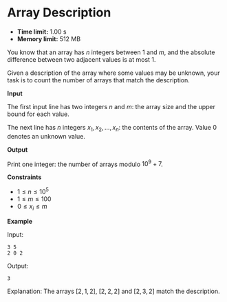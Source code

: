 # Array Description







* **Time limit:** 1.00 s
* **Memory limit:** 512 MB



You know that an array has $n$ integers between $1$ and $m$, and the absolute difference between two adjacent values is at most $1$.



Given a description of the array where some values may be unknown, your task is to count the number of arrays that match the description.



**Input**



The first input line has two integers $n$ and $m$: the array size and the upper bound for each value.



The next line has $n$ integers $x_1,x_2,\dots,x_n$: the contents of the array. Value $0$ denotes an unknown value.



**Output**



Print one integer: the number of arrays modulo $10^9+7$.



**Constraints**


* $1 \le n \le 10^5$ 
* $1 \le m \le 100$ 
* $0 \le x_i \le m$ 

**Example**



Input:

```
3 5
2 0 2
```



Output:

`3`



Explanation: The arrays $[2,1,2]$, $[2,2,2]$ and $[2,3,2]$ match the description.


